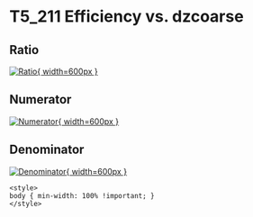 # T5_211 Efficiency vs. dzcoarse

## Ratio

[![Ratio](../mtv/var/T5_211_eff_dzcoarse.png){ width=600px }](../mtv/var/T5_211_eff_dzcoarse.pdf)

## Numerator

[![Numerator](../mtv/num/T5_211_eff_dzcoarse_num.png){ width=600px }](../mtv/num/T5_211_eff_dzcoarse_num.pdf)

## Denominator

[![Denominator](../mtv/den/T5_211_eff_dzcoarse_den.png){ width=600px }](../mtv/den/T5_211_eff_dzcoarse_den.pdf)


``` {=html}
<style>
body { min-width: 100% !important; }
</style>
```
